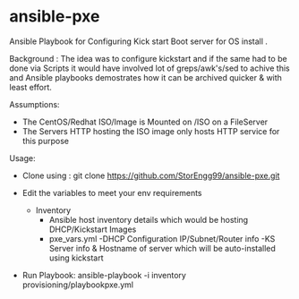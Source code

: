 # ansible-pxe
Ansible Playbook for Configuring Kick start Boot server for OS install .

Background : 
  The idea was to configure kickstart and if the same had to be done via Scripts it would have involved lot of greps/awk's/sed to achive this and Ansible playbooks demostrates how it can be archived quicker & with least effort.

Assumptions:
- The CentOS/Redhat ISO/Image is Mounted on /ISO on a FileServer
- The Servers HTTP hosting the ISO image only hosts HTTP service for this purpose

Usage:

- Clone using : git clone https://github.com/StorEngg99/ansible-pxe.git
- Edit the variables to meet your env requirements 
  - Inventory 
    - Ansible host inventory details which would be hosting DHCP/Kickstart Images
    - pxe_vars.yml 
      -DHCP Configuration IP/Subnet/Router info
      -KS Server info & Hostname of server which will be auto-installed using kickstart
    
    
- Run Playbook: ansible-playbook -i inventory provisioning/playbookpxe.yml


